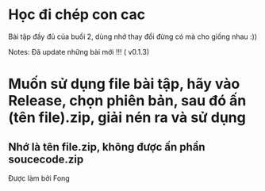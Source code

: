 # Học đi chép con cac

Bài tập đầy đủ của buổi 2, dùng nhớ thay đổi đừng có mà cho giống nhau :))

Notes: Đã update những bài mới !!! ( v0.1.3)

<h1> Muốn sử dụng file bài tập, hãy vào Release, chọn phiên bản, sau đó ấn (tên file).zip, giải nén ra và sử dụng </h1>
<h2> Nhớ là tên file.zip, không được ấn phần soucecode.zip </h2>

<p> Được làm bởi Fong <p>
  
  

